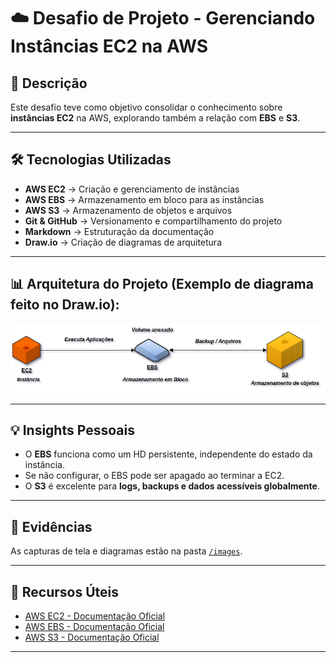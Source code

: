 # ☁️ Desafio de Projeto - Gerenciando Instâncias EC2 na AWS

## 📌 Descrição
Este desafio teve como objetivo consolidar o conhecimento sobre **instâncias EC2** na AWS, explorando também a relação com **EBS** e **S3**.   

---

## 🛠️ Tecnologias Utilizadas  
- **AWS EC2** → Criação e gerenciamento de instâncias  
- **AWS EBS** → Armazenamento em bloco para as instâncias  
- **AWS S3** → Armazenamento de objetos e arquivos  
- **Git & GitHub** → Versionamento e compartilhamento do projeto  
- **Markdown** → Estruturação da documentação  
- **Draw.io** → Criação de diagramas de arquitetura  

---

## 📊 Arquitetura do Projeto (Exemplo de diagrama feito no **Draw.io**):
![Diagrama EC2, EBS e S3](./images/diagrama-ec2-ebs-s3.png)

---

## 💡 Insights Pessoais
- O **EBS** funciona como um HD persistente, independente do estado da instância.  
- Se não configurar, o EBS pode ser apagado ao terminar a EC2.  
- O **S3** é excelente para **logs, backups e dados acessíveis globalmente**.   

---

## 📸 Evidências
As capturas de tela e diagramas estão na pasta [`/images`](./images).  

---

## 🔗 Recursos Úteis
- [AWS EC2 - Documentação Oficial](https://docs.aws.amazon.com/pt_br/ec2/)  
- [AWS EBS - Documentação Oficial](https://docs.aws.amazon.com/pt_br/ebs/)  
- [AWS S3 - Documentação Oficial](https://docs.aws.amazon.com/pt_br/s3/)  

---
